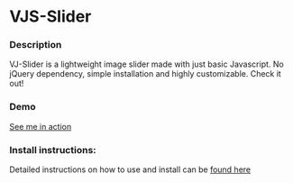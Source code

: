 # VJS-Slider

### Description
VJ-Slider is a lightweight image slider made with just basic Javascript. No jQuery dependency, simple installation and highly customizable. Check it out!

### Demo
[See me in action](https://vj-slider.herokuapp.com/)

### Install instructions:
Detailed instructions on how to use and install can be [found here](https://vj-slider.herokuapp.com/#/install)
